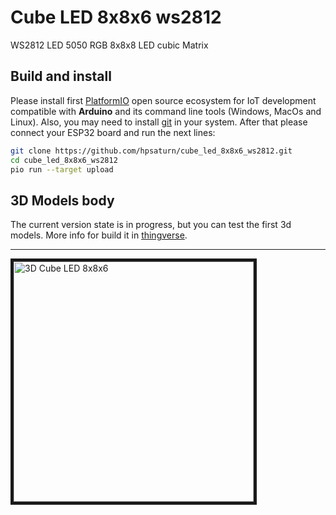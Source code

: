 # Cube LED 8x8x6 ws2812

WS2812 LED 5050 RGB 8x8x8 LED cubic Matrix

## Build and install

Please install first [PlatformIO](http://platformio.org/) open source ecosystem for IoT development compatible with **Arduino** and its command line tools (Windows, MacOs and Linux). Also, you may need to install [git](http://git-scm.com/) in your system. After that please connect your ESP32 board and run the next lines:

``` bash
git clone https://github.com/hpsaturn/cube_led_8x8x6_ws2812.git
cd cube_led_8x8x6_ws2812 
pio run --target upload
```

## 3D Models body

The current version state is in progress, but you can test the first 3d models. More info for build it in [thingverse](https://www.thingiverse.com/hpsaturn/about).

---

<a href="https://youtu.be/KPNUmPd9I_Y" target="_blank"><img src="https://img.youtube.com/vi/KPNUmPd9I_Y/0.jpg" alt="3D Cube LED 8x8x6" width="384" border="5" /></a>




